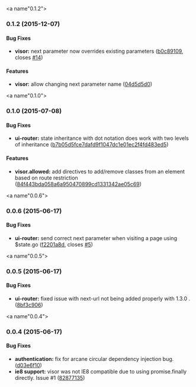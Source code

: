 <a name"0.1.2"></a>
### 0.1.2 (2015-12-07)


#### Bug Fixes

* **visor:** next parameter now overrides existing parameters ([b0c89109](https://github.com/illniyar/visor/commit/b0c89109), closes [#14](https://github.com/illniyar/visor/issues/14))


#### Features

* **visor:** allow changing next parameter name ([04d5d5d0](https://github.com/illniyar/visor/commit/04d5d5d0))


<a name"0.1.0"></a>
### 0.1.0 (2015-07-08)


#### Bug Fixes

* **ui-router:** state inheritance with dot notation does work with two levels of inheritance ([b7b05d5fce7dafd9f1047dc1e01ec2f4fd483ed5](https://github.com/illniyar/visor/commit/b7b05d5fce7dafd9f1047dc1e01ec2f4fd483ed5))

#### Features
* **visor.allowed:** add directives to add/remove classes from an element based on route restriction ([84f443bda058a6a950470899cd1331342ae05c69](https://github.com/illniyar/visor/commit/84f443bda058a6a950470899cd1331342ae05c69))

<a name"0.0.6"></a>
### 0.0.6 (2015-06-17)


#### Bug Fixes

* **ui-router:** send correct next parameter when visiting a page using $state.go ([f2201a8d](https://github.com/illniyar/visor/commit/f2201a8d), closes [#5](https://github.com/illniyar/visor/issues/5))

<a name"0.0.5"></a>
### 0.0.5 (2015-06-17)


#### Bug Fixes

* **ui-router:** fixed issue with next-url not being added properly with 1.3.0 . ([8bf3c906](https://github.com/illniyar/visor/commit/8bf3c906))



<a name"0.0.4"></a>
### 0.0.4 (2015-06-17)


#### Bug Fixes
* **authentication:** fix for arcane circular dependency injection bug. ([d03e6f10](https://github.com/illniyar/visor/commit/d03e6f10))
* **ie8 support:** visor was not IE8 compatible due to using promise.finally directly. Issue #1 ([82877135](https://github.com/illniyar/visor/commit/82877135))

